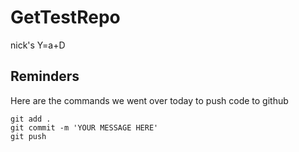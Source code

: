 # GetTestRepo
nick's
Y=a+D

## Reminders
Here are the commands we went over today to push code to github

```shell
git add .
git commit -m 'YOUR MESSAGE HERE'
git push
```
